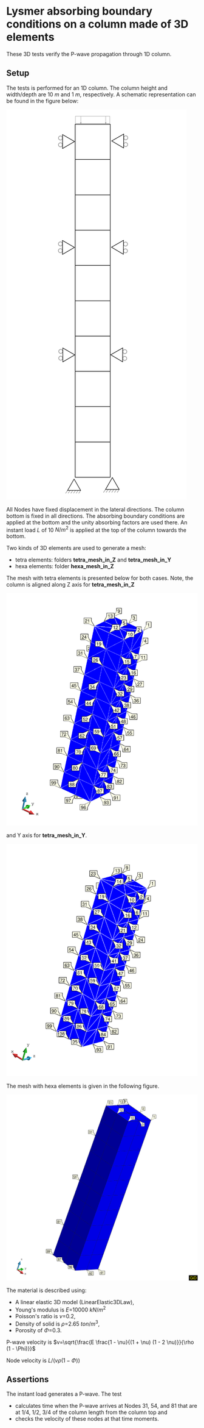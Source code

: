 # Lysmer absorbing boundary conditions on a column made of 3D elements

These 3D tests verify the P-wave propagation through 1D column.  

## Setup

The tests is performed for an 1D column. The column height and width/depth are 10 $m$ and 1 $m$, respectively. A
schematic representation can be found in the figure below:

![SetUp](SetUp.svg)

All Nodes have fixed displacement in the lateral directions. The column bottom is fixed in all directions. The absorbing boundary conditions are applied at the bottom and the unity absorbing factors are used there. An instant load $L$ of 10 $N/m^2$ is applied at the top of the column towards the bottom.

Two kinds of 3D elements are used to generate a mesh:

-   tetra elements: folders **tetra_mesh_in_Z** and **tetra_mesh_in_Y**
-   hexa elements: folder **hexa_mesh_in_Z**

The mesh with tetra elements is presented below for both cases. Note, the column is aligned along Z axis for **tetra_mesh_in_Z** 

![MeshTetraZ](MeshTetraZ.svg) 

and Y axis for **tetra_mesh_in_Y**.

![MeshTetraY](MeshTetraY.svg)

The mesh with hexa elements is given in the following figure.

![MeshHexaZ](MeshHexaZ.svg)

The material is described using:

-   A linear elastic 3D model (LinearElastic3DLaw),
-   Young's modulus is $E$=10000 $kN/m^2$
-   Poisson's ratio is $\nu$=0.2,
-   Density of solid is $\rho$=2.65 $ton/m^3$,
-   Porosity of $\Phi$=0.3.

P-wave velocity is $v=\sqrt{\frac{E \frac{1 - \nu}{(1 + \nu) (1 - 2 \nu)}}{\rho (1 - \Phi)}}$

Node velocity is $L / (v \rho (1 - \Phi))$

## Assertions

The instant load generates a P-wave. The test 

-   calculates time when the P-wave arrives at Nodes 31, 54, and 81 that are at 1/4, 1/2, 3/4 of the column length from the column top and
-   checks the velocity of these nodes at that time moments. 
